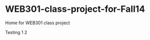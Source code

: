 WEB301-class-project-for-Fall14
===============================

Home for WEB301 class project 

Testing 1 2
